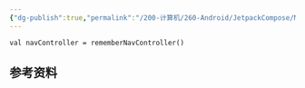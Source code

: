 ```yaml
---
{"dg-publish":true,"permalink":"/200-计算机/260-Android/JetpackCompose/NavHostController/","tags":["JetpackCompose/导航","TODO"],"noteIcon":""}
---
```


```
val navController = rememberNavController()
```


## 参考资料
